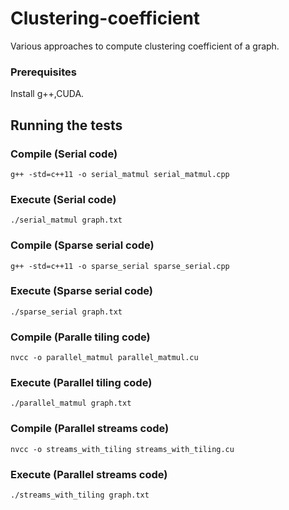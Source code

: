 # Clustering-coefficient
Various approaches to compute clustering coefficient of a graph.

### Prerequisites
Install g++,CUDA.

## Running the tests
### Compile (Serial code)
```
g++ -std=c++11 -o serial_matmul serial_matmul.cpp
```
### Execute (Serial code)
```
./serial_matmul graph.txt
```
### Compile (Sparse serial code)
```
g++ -std=c++11 -o sparse_serial sparse_serial.cpp
```
### Execute (Sparse serial code)
```
./sparse_serial graph.txt
```
### Compile (Paralle tiling code)
```
nvcc -o parallel_matmul parallel_matmul.cu
```
### Execute (Parallel tiling code)
```
./parallel_matmul graph.txt
```
### Compile (Parallel streams code)
```
nvcc -o streams_with_tiling streams_with_tiling.cu
```
### Execute (Parallel streams code)
```
./streams_with_tiling graph.txt
